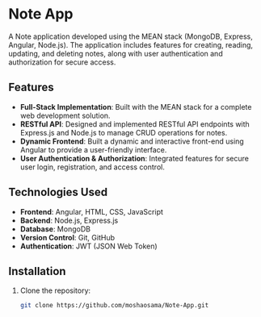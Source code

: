 # Note App

A Note application developed using the MEAN stack (MongoDB, Express, Angular, Node.js). The application includes features for creating, reading, updating, and deleting notes, along with user authentication and authorization for secure access.

## Features

- **Full-Stack Implementation**: Built with the MEAN stack for a complete web development solution.
- **RESTful API**: Designed and implemented RESTful API endpoints with Express.js and Node.js to manage CRUD operations for notes.
- **Dynamic Frontend**: Built a dynamic and interactive front-end using Angular to provide a user-friendly interface.
- **User Authentication & Authorization**: Integrated features for secure user login, registration, and access control.

## Technologies Used

- **Frontend**: Angular, HTML, CSS, JavaScript
- **Backend**: Node.js, Express.js
- **Database**: MongoDB
- **Version Control**: Git, GitHub
- **Authentication**: JWT (JSON Web Token)

## Installation

1. Clone the repository:
   ```bash
   git clone https://github.com/moshaosama/Note-App.git
